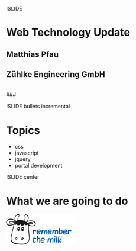 !SLIDE 
# Web Technology Update

## Matthias Pfau
## Zühlke Engineering GmbH

<br/>
###<http://webcoaching.heroku.com/>

!SLIDE bullets incremental
# Topics

* css
* javascript
* jquery
* portal development

!SLIDE center
# What we are going to do
![rememberTheMilk](rememberTheMilkLogo.png "Don't forget...")
